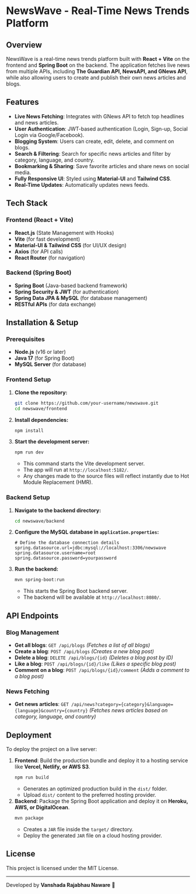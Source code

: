 # NewsWave - Real-Time News Trends Platform

## Overview
NewsWave is a real-time news trends platform built with **React + Vite** on the frontend and **Spring Boot** on the backend. The application fetches live news from multiple APIs, including **The Guardian API, NewsAPI, and GNews API**, while also allowing users to create and publish their own news articles and blogs.

## Features
- **Live News Fetching**: Integrates with GNews API to fetch top headlines and news articles.
- **User Authentication**: JWT-based authentication (Login, Sign-up, Social Login via Google/Facebook).
- **Blogging System**: Users can create, edit, delete, and comment on blogs.
- **Search & Filtering**: Search for specific news articles and filter by category, language, and country.
- **Bookmarking & Sharing**: Save favorite articles and share news on social media.
- **Fully Responsive UI**: Styled using **Material-UI** and **Tailwind CSS**.
- **Real-Time Updates**: Automatically updates news feeds.

## Tech Stack
### Frontend (React + Vite)
- **React.js** (State Management with Hooks)
- **Vite** (for fast development)
- **Material-UI & Tailwind CSS** (for UI/UX design)
- **Axios** (for API calls)
- **React Router** (for navigation)

### Backend (Spring Boot)
- **Spring Boot** (Java-based backend framework)
- **Spring Security & JWT** (for authentication)
- **Spring Data JPA & MySQL** (for database management)
- **RESTful APIs** (for data exchange)

## Installation & Setup
### Prerequisites
- **Node.js** (v16 or later)
- **Java 17** (for Spring Boot)
- **MySQL Server** (for database)

### Frontend Setup
1. **Clone the repository:**
   ```sh
   git clone https://github.com/your-username/newswave.git
   cd newswave/frontend
   ```
2. **Install dependencies:**
   ```sh
   npm install
   ```
3. **Start the development server:**
   ```sh
   npm run dev
   ```
   - This command starts the Vite development server.
   - The app will run at `http://localhost:5182/`.
   - Any changes made to the source files will reflect instantly due to Hot Module Replacement (HMR).

### Backend Setup
1. **Navigate to the backend directory:**
   ```sh
   cd newswave/backend
   ```
2. **Configure the MySQL database in `application.properties`:**
   ```properties
   # Define the database connection details
   spring.datasource.url=jdbc:mysql://localhost:3306/newswave
   spring.datasource.username=root
   spring.datasource.password=yourpassword
   ```
3. **Run the backend:**
   ```sh
   mvn spring-boot:run
   ```
   - This starts the Spring Boot backend server.
   - The backend will be available at `http://localhost:8080/`.

## API Endpoints
### Blog Management
- **Get all blogs**: `GET /api/blogs` _(Fetches a list of all blogs)_
- **Create a blog**: `POST /api/blogs` _(Creates a new blog post)_
- **Delete a blog**: `DELETE /api/blogs/{id}` _(Deletes a blog post by ID)_
- **Like a blog**: `POST /api/blogs/{id}/like` _(Likes a specific blog post)_
- **Comment on a blog**: `POST /api/blogs/{id}/comment` _(Adds a comment to a blog post)_

### News Fetching
- **Get news articles**: `GET /api/news?category={category}&language={language}&country={country}` _(Fetches news articles based on category, language, and country)_

## Deployment
To deploy the project on a live server:
1. **Frontend**: Build the production bundle and deploy it to a hosting service like **Vercel, Netlify, or AWS S3**.
   ```sh
   npm run build
   ```
   - Generates an optimized production build in the `dist/` folder.
   - Upload `dist/` content to the preferred hosting provider.
2. **Backend**: Package the Spring Boot application and deploy it on **Heroku, AWS, or DigitalOcean**.
   ```sh
   mvn package
   ```
   - Creates a `JAR` file inside the `target/` directory.
   - Deploy the generated `JAR` file on a cloud hosting provider.



## License
This project is licensed under the MIT License.

---
Developed by **Vanshada Rajabhau Naware** 🚀

